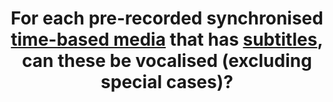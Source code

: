 ---
title: For each pre-recorded synchronised [time-based media](#time-based-media-audio-video-and-synchronised) that has [subtitles](#subtitles), can these be vocalised (excluding special cases)?
---